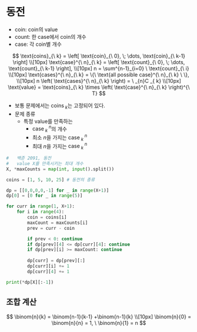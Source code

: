 #   동전

*   coin: coin의 value
*   count: 한 case에서 coin의 개수
*   case: 각 coin별 개수

$$
\text{coins}_{\ k} = \left[ \text{coin}_{\ 0}, \; \dots, \text{coin}_{\ k-1} \right]
\\[10px]
\text{case}^{\ n}_{\ k} = \left[ \text{count}_{\ 0}, \; \dots, \text{count}_{\ k-1} \right],
\\[10px]
n = \sum^{n-1}_{i=0} \ \text{count}_{\ i}
\\[10px]
\text{cases}^{\ n}_{\ k} = \{\ \text{all possible case}^{\ n}_{\ k} \ \},
\\[10px]
n \left( \text{cases}^{\ n}_{\ k} \right) = \ _{n}C _{ k}
\\[10px]
\text{value} = \text{coins}_{\ k} \times \left( \text{case}^{\ n}_{\ k} \right)^{\ T}
$$

*   보통 문제에서는 $\text{coins}_{\ k}$는 고정되어 있다.
*   문제 종류
    *   특정 $\text{value}$를 만족하는
        *   $\text{case}^{\ n}_{\ k}$의 개수
        *   최소 $n$을 가지는 $\text{case}^{\ n}_{\ k}$
        *   최대 $n$을 가지는 $\text{case}^{\ n}_{\ k}$


```py
#   백준 2091, 동전
#   value X를 만족시키는 최대 개수
X, *maxCounts = map(int, input().split())

coins = [1, 5, 10, 25] # 동전의 종류

dp = [[0,0,0,0,-1] for _ in range(X+1)]
dp[0] = [0 for _ in range(5)]

for curr in range(1, X+1):
    for i in range(4):
        coin = coins[i]
        maxCount = maxCounts[i]
        prev = curr - coin

        if prev < 0: continue
        if dp[prev][4] <= dp[curr][4]: continue
        if dp[prev][i] >= maxCount: continue
        
        dp[curr] = dp[prev][:]
        dp[curr][i] += 1
        dp[curr][4] += 1

print(*dp[X][:-1])
```

##  조합 계산
$$
\binom{n}{k} = \binom{n-1}{k-1} +\binom{n-1}{k}
\\[10px]
\binom{n}{0} = \binom{n}{n} = 1, \ \binom{n}{1} = n
$$



